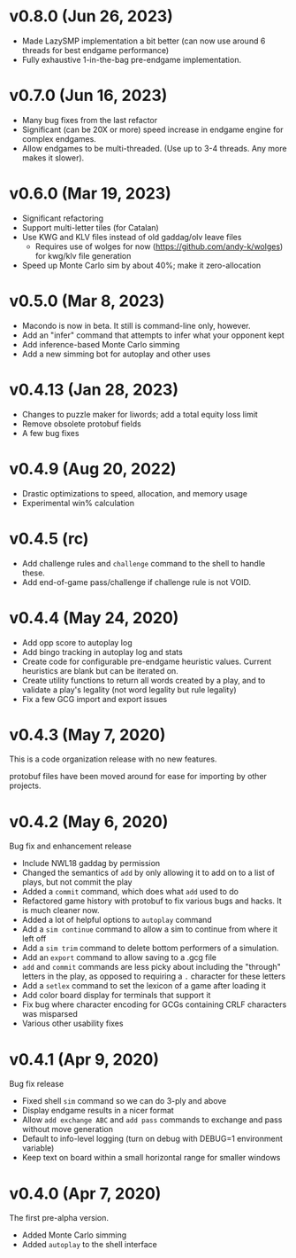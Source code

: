 # v0.8.0 (Jun 26, 2023)
- Made LazySMP implementation a bit better (can now use around 6 threads for best
endgame performance)
- Fully exhaustive 1-in-the-bag pre-endgame implementation.

# v0.7.0 (Jun 16, 2023)
- Many bug fixes from the last refactor
- Significant (can be 20X or more) speed increase in endgame engine for complex endgames.
- Allow endgames to be multi-threaded. (Use up to 3-4 threads. Any more makes it slower).

# v0.6.0 (Mar 19, 2023)
- Significant refactoring
- Support multi-letter tiles (for Catalan)
- Use KWG and KLV files instead of old gaddag/olv leave files
    - Requires use of wolges for now (https://github.com/andy-k/wolges) for kwg/klv file generation
- Speed up Monte Carlo sim by about 40%; make it zero-allocation

# v0.5.0 (Mar 8, 2023)
- Macondo is now in beta. It still is command-line only, however.
- Add an "infer" command that attempts to infer what your opponent kept
- Add inference-based Monte Carlo simming
- Add a new simming bot for autoplay and other uses

# v0.4.13 (Jan 28, 2023)
- Changes to puzzle maker for liwords; add a total equity loss limit
- Remove obsolete protobuf fields
- A few bug fixes

# v0.4.9 (Aug 20, 2022)

- Drastic optimizations to speed, allocation, and memory usage
- Experimental win% calculation

# v0.4.5 (rc)

- Add challenge rules and `challenge` command to the shell to handle these.
- Add end-of-game pass/challenge if challenge rule is not VOID.

# v0.4.4 (May 24, 2020)

- Add opp score to autoplay log
- Add bingo tracking in autoplay log and stats
- Create code for configurable pre-endgame heuristic values. Current heuristics are blank but can be iterated on.
- Create utility functions to return all words created by a play, and to validate a play's legality (not word legality but rule legality)
- Fix a few GCG import and export issues

# v0.4.3 (May 7, 2020)

This is a code organization release with no new features.

protobuf files have been moved around for ease for importing by other projects.

# v0.4.2 (May 6, 2020)

Bug fix and enhancement release

- Include NWL18 gaddag by permission
- Changed the semantics of `add` by only allowing it to add on to a list of plays, but not commit the play
- Added a `commit` command, which does what `add` used to do
- Refactored game history with protobuf to fix various bugs and hacks. It is much cleaner now.
- Added a lot of helpful options to `autoplay` command
- Add a `sim continue` command to allow a sim to continue from where it left off
- Add a `sim trim` command to delete bottom performers of a simulation.
- Add an `export` command to allow saving to a .gcg file
- `add` and `commit` commands are less picky about including the "through" letters in the play, as opposed to requiring a `.` character for these letters
- Add a `setlex` command to set the lexicon of a game after loading it
- Add color board display for terminals that support it
- Fix bug where character encoding for GCGs containing CRLF characters was misparsed
- Various other usability fixes

# v0.4.1 (Apr 9, 2020)

Bug fix release

- Fixed shell `sim` command so we can do 3-ply and above
- Display endgame results in a nicer format
- Allow `add exchange ABC` and `add pass` commands to exchange and pass
  without move generation
- Default to info-level logging (turn on debug with DEBUG=1 environment variable)
- Keep text on board within a small horizontal range for smaller windows

# v0.4.0 (Apr 7, 2020)

The first pre-alpha version.

- Added Monte Carlo simming
- Added `autoplay` to the shell interface
